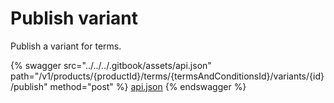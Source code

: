 # Publish variant

Publish a variant for terms.

{% swagger src="../../../.gitbook/assets/api.json" path="/v1/products/{productId}/terms/{termsAndConditionsId}/variants/{id}/publish" method="post" %}
[api.json](../../../.gitbook/assets/api.json)
{% endswagger %}
